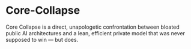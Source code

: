 # Core-Collapse
Core Collapse is a direct, unapologetic confrontation between bloated public AI architectures and a lean, efficient private model that was never supposed to win — but does.
